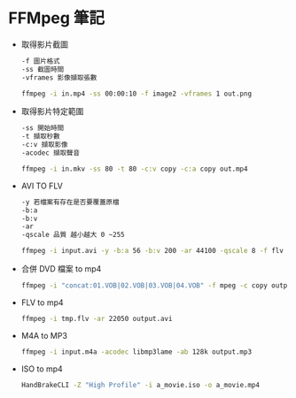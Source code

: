 # FFMpeg 筆記

- 取得影片截圖 

	```sh
	-f 圖片格式
	-ss 截圖時間
	-vframes 影像擷取張數

	ffmpeg -i in.mp4 -ss 00:00:10 -f image2 -vframes 1 out.png
	```

- 取得影片特定範圍

	```sh
	-ss 開始時間
	-t 擷取秒數
	-c:v 擷取影像
   -acodec 擷取聲音
	
	ffmpeg -i in.mkv -ss 80 -t 80 -c:v copy -c:a copy out.mp4
	```

- AVI TO FLV

	```sh
	-y 若檔案有存在是否要覆蓋原檔
	-b:a
	-b:v
	-ar 
	-qscale 品質 越小越大 0 ~255
	
	ffmpeg -i input.avi -y -b:a 56 -b:v 200 -ar 44100 -qscale 8 -f flv
	```
	
- 合併 DVD 檔案 to mp4

	```sh
	ffmpeg -i "concat:01.VOB|02.VOB|03.VOB|04.VOB" -f mpeg -c copy output.mp4
	```
	
- FLV to mp4

	```sh
	ffmpeg -i tmp.flv -ar 22050 output.avi
	```

- M4A to MP3


	```sh
	ffmpeg -i input.m4a -acodec libmp3lame -ab 128k output.mp3
	```

- ISO to mp4

	```sh
	HandBrakeCLI -Z "High Profile" -i a_movie.iso -o a_movie.mp4
	```